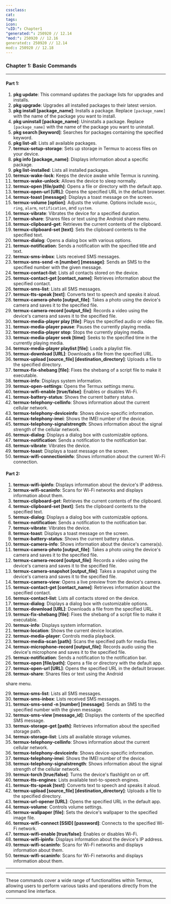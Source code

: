 ```yaml
---
cssclass:
cat:
tags:
icon:
"uID:": Chapter1
"generated:": 250920 // 12.14
"mod:": 250920 // 12.16
generated:: 250920 // 12.14
mod:: 250920 // 12.18
---
```


### Chapter 1: Basic Commands
___
#### Part 1:

1. **pkg update**: This command updates the package lists for upgrades and installs.
2. **pkg upgrade**: Upgrades all installed packages to their latest version.
3. **pkg install [package_name]**: Installs a package. Replace `[package_name]` with the name of the package you want to install.
4. **pkg uninstall [package_name]**: Uninstalls a package. Replace `[package_name]` with the name of the package you want to uninstall.
5. **pkg search [keyword]**: Searches for packages containing the specified keyword.
6. **pkg list-all**: Lists all available packages.
7. **termux-setup-storage**: Sets up storage in Termux to access files on your device.
8. **pkg info [package_name]**: Displays information about a specific package.
9. **pkg list-installed**: Lists all installed packages.
10. **termux-wake-lock**: Keeps the device awake while Termux is running.
11. **termux-wake-unlock**: Allows the device to sleep normally.
12. **termux-open [file/path]**: Opens a file or directory with the default app.
13. **termux-open-url [URL]**: Opens the specified URL in the default browser.
14. **termux-toast [message]**: Displays a toast message on the screen.
15. **termux-volume [option]**: Adjusts the volume. Options include `music`, `ring`, `alarm`, `notification`, and `system`.
16. **termux-vibrate**: Vibrates the device for a specified duration.
17. **termux-share**: Shares files or text using the Android share menu.
18. **termux-clipboard-get**: Retrieves the current contents of the clipboard.
19. **termux-clipboard-set [text]**: Sets the clipboard contents to the specified text.
20. **termux-dialog**: Opens a dialog box with various options.
21. **termux-notification**: Sends a notification with the specified title and text.
22. **termux-sms-inbox**: Lists received SMS messages.
23. **termux-sms-send -n [number] [message]**: Sends an SMS to the specified number with the given message.
24. **termux-contact-list**: Lists all contacts stored on the device.
25. **termux-contact-get [contact_name]**: Retrieves information about the specified contact.
26. **termux-sms-list**: Lists all SMS messages.
27. **termux-tts-speak [text]**: Converts text to speech and speaks it aloud.
28. **termux-camera-photo [output_file]**: Takes a photo using the device's camera and saves it to the specified file.
29. **termux-camera-record [output_file]**: Records a video using the device's camera and saves it to the specified file.
30. **termux-media-player play [file]**: Plays the specified audio or video file.
31. **termux-media-player pause**: Pauses the currently playing media.
32. **termux-media-player stop**: Stops the currently playing media.
33. **termux-media-player seek [time]**: Seeks to the specified time in the currently playing media.
34. **termux-media-player playlist [file]**: Loads a playlist file.
35. **termux-download [URL]**: Downloads a file from the specified URL.
36. **termux-upload [source_file] [destination_directory]**: Uploads a file to the specified directory.
37. **termux-fix-shebang [file]**: Fixes the shebang of a script file to make it executable.
38. **termux-info**: Displays system information.
39. **termux-open-settings**: Opens the Termux settings menu.
40. **termux-wifi-enable [true/false]**: Enables or disables Wi-Fi.
41. **termux-battery-status**: Shows the current battery status.
42. **termux-telephony-cellinfo**: Shows information about the current cellular network.
43. **termux-telephony-deviceinfo**: Shows device-specific information.
44. **termux-telephony-imei**: Shows the IMEI number of the device.
45. **termux-telephony-signalstrength**: Shows information about the signal strength of the cellular network.
46. **termux-dialog**: Displays a dialog box with customizable options.
47. **termux-notification**: Sends a notification to the notification bar.
48. **termux-vibrate**: Vibrates the device.
49. **termux-toast**: Displays a toast message on the screen.
50. **termux-wifi-connectioninfo**: Shows information about the current Wi-Fi connection.

#### Part 2:

1. **termux-wifi-ipinfo**: Displays information about the device's IP address.
2. **termux-wifi-scaninfo**: Scans for Wi-Fi networks and displays information about them.
3. **termux-clipboard-get**: Retrieves the current contents of the clipboard.
4. **termux-clipboard-set [text]**: Sets the clipboard contents to the specified text.
5. **termux-dialog**: Displays a dialog box with customizable options.
6. **termux-notification**: Sends a notification to the notification bar.
7. **termux-vibrate**: Vibrates the device.
8. **termux-toast**: Displays a toast message on the screen.
9. **termux-battery-status**: Shows the current battery status.
10. **termux-camera-info**: Shows information about the device's camera(s).
11. **termux-camera-photo [output_file]**: Takes a photo using the device's camera and saves it to the specified file.
12. **termux-camera-record [output_file]**: Records a video using the device's camera and saves it to the specified file.
13. **termux-camera-snapshot [output_file]**: Takes a snapshot using the device's camera and saves it to the specified file.
14. **termux-camera-view**: Opens a live preview from the device's camera.
15. **termux-contact-get [contact_name]**: Retrieves information about the specified contact.
16. **termux-contact-list**: Lists all contacts stored on the device.
17. **termux-dialog**: Displays a dialog box with customizable options.
18. **termux-download [URL]**: Downloads a file from the specified URL.
19. **termux-fix-shebang [file]**: Fixes the shebang of a script file to make it executable.
20. **termux-info**: Displays system information.
21. **termux-location**: Shows the current device location.
22. **termux-media-player**: Controls media playback.
23. **termux-media-scan [path]**: Scans the specified path for media files.
24. **termux-microphone-record [output_file]**: Records audio using the device's microphone and saves it to the specified file.
25. **termux-notification**: Sends a notification to the notification bar.
26. **termux-open [file/path]**: Opens a file or directory with the default app.
27. **termux-open-url [URL]**: Opens the specified URL in the default browser.
28. **termux-share**: Shares files or text using the Android

 share menu.

29. **termux-sms-list**: Lists all SMS messages.
30. **termux-sms-inbox**: Lists received SMS messages.
31. **termux-sms-send -n [number] [message]**: Sends an SMS to the specified number with the given message.
32. **termux-sms-view [message_id]**: Displays the contents of the specified SMS message.
33. **termux-storage-get [path]**: Retrieves information about the specified storage path.
34. **termux-storage-list**: Lists all available storage volumes.
35. **termux-telephony-cellinfo**: Shows information about the current cellular network.
36. **termux-telephony-deviceinfo**: Shows device-specific information.
37. **termux-telephony-imei**: Shows the IMEI number of the device.
38. **termux-telephony-signalstrength**: Shows information about the signal strength of the cellular network.
39. **termux-torch [true/false]**: Turns the device's flashlight on or off.
40. **termux-tts-engines**: Lists available text-to-speech engines.
41. **termux-tts-speak [text]**: Converts text to speech and speaks it aloud.
42. **termux-upload [source_file] [destination_directory]**: Uploads a file to the specified directory.
43. **termux-url-opener [URL]**: Opens the specified URL in the default app.
44. **termux-volume**: Controls volume settings.
45. **termux-wallpaper [file]**: Sets the device's wallpaper to the specified image file.
46. **termux-wifi-connect [SSID] [password]**: Connects to the specified Wi-Fi network.
47. **termux-wifi-enable [true/false]**: Enables or disables Wi-Fi.
48. **termux-wifi-ipinfo**: Displays information about the device's IP address.
49. **termux-wifi-scaninfo**: Scans for Wi-Fi networks and displays information about them.
50. **termux-wifi-scaninfo**: Scans for Wi-Fi networks and displays information about them.
___
___

These commands cover a wide range of functionalities within Termux, allowing users to perform various tasks and operations directly from the command line interface.
___

